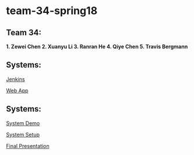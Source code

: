 # team-34-spring18

## Team 34:

<b> 
1. Zewei Chen
2. Xuanyu Li
3. Ranran He
4. Qiye Chen
5. Travis Bergmann

</b>

## Systems:

[Jenkins](http://ec2-54-190-55-11.us-west-2.compute.amazonaws.com:8080/)

[Web App](http://ec2-54-187-141-143.us-west-2.compute.amazonaws.com:8080/)


## Systems:

[System Demo](https://www.youtube.com/watch?v=LACA_U_R5VQ)

[System Setup](https://www.youtube.com/watch?v=IL6tN7EmYmc&feature=youtu.be)

[Final Presentation](https://www.youtube.com/watch?v=YDb6_iCa-oc&feature=youtu.be)

